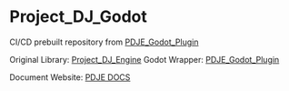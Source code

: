 # Project_DJ_Godot
CI/CD prebuilt repository from [PDJE_Godot_Plugin](https://github.com/Rliop913/PDJE_Godot_Plugin)

Original Library: [Project_DJ_Engine](https://github.com/Rliop913/Project_DJ_Engine)
Godot Wrapper: [PDJE_Godot_Plugin](https://github.com/Rliop913/PDJE_Godot_Plugin)

Document Website: [PDJE DOCS](rliop913.github.io/Project_DJ_Engine/)

